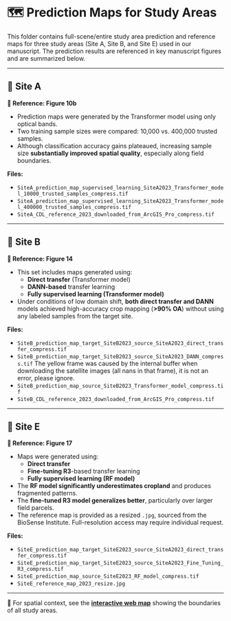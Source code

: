 # 🗺️ Prediction Maps for Study Areas

This folder contains full-scene/entire study area prediction and reference maps for three study areas (Site A, Site B, and Site E) used in our manuscript. The prediction results are referenced in key manuscript figures and are summarized below.

---

## 📍 Site A  
**📌 Reference: Figure 10b**  
- Prediction maps were generated by the Transformer model using only optical bands.
- Two training sample sizes were compared: 10,000 vs. 400,000 trusted samples.
- Although classification accuracy gains plateaued, increasing sample size **substantially improved spatial quality**, especially along field boundaries.

**Files:**
- `SiteA_prediction_map_supervised_learning_SiteA2023_Transformer_model_10000_trusted_samples_compress.tif`
- `SiteA_prediction_map_supervised_learning_SiteA2023_Transformer_model_400000_trusted_samples_compress.tif`
- `SiteA_CDL_reference_2023_downloaded_from_ArcGIS_Pro_compress.tif`

---

## 📍 Site B  
**📌 Reference: Figure 14**  
- This set includes maps generated using:
  - **Direct transfer** (Transformer model)
  - **DANN-based** transfer learning
  - **Fully supervised learning (Transformer model)**
- Under conditions of low domain shift, **both direct transfer and DANN** models achieved high-accuracy crop mapping (**>90% OA**) without using any labeled samples from the target site.

**Files:**
- `SiteB_prediction_map_target_SiteB2023_source_SiteA2023_direct_transfer_compress.tif`
- `SiteB_prediction_map_target_SiteB2023_source_SiteA2023_DANN_compress.tif` The yellow frame was caused by the internal buffer when downloading the satellite images (all nans in that frame), it is not an error, please ignore.
- `SiteB_prediction_map_source_SiteB2023_Transformer_model_compress.tif`
- `SiteB_CDL_reference_2023_downloaded_from_ArcGIS_Pro_compress.tif`

---

## 📍 Site E  
**📌 Reference: Figure 17**  
- Maps were generated using:
  - **Direct transfer** 
  - **Fine-tuning R3**-based transfer learning
  - **Fully supervised learning (RF model)**
- The **RF model significantly underestimates cropland** and produces fragmented patterns.
- The **fine-tuned R3 model generalizes better**, particularly over larger field parcels.
- The reference map is provided as a resized `.jpg`, sourced from the BioSense Institute. Full-resolution access may require individual request.

**Files:**
- `SiteE_prediction_map_target_SiteE2023_source_SiteA2023_direct_transfer_compress.tif`
- `SiteE_prediction_map_target_SiteE2023_source_SiteA2023_Fine_Tuning_R3_compress.tif`
- `SiteE_prediction_map_source_SiteE2023_RF_model_compress.tif`
- `SiteE_reference_map_2023_resize.jpg`

---

📎 For spatial context, see the **[interactive web map](https://judyjuezhulong.github.io/Best-Practices-for-Large-Scale-Pixel-Wise-Crop-Mapping-and-Transfer-Learning-Workflows/)** showing the boundaries of all study areas.
